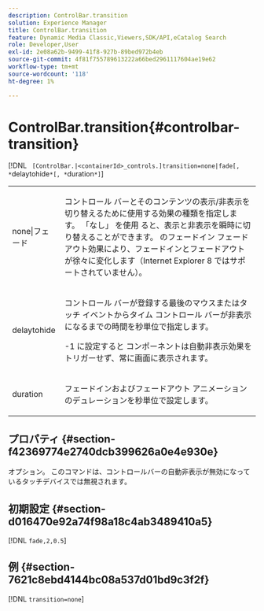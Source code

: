 ```yaml
---
description: ControlBar.transition
solution: Experience Manager
title: ControlBar.transition
feature: Dynamic Media Classic,Viewers,SDK/API,eCatalog Search
role: Developer,User
exl-id: 2e08a62b-9499-41f8-927b-89bed972b4eb
source-git-commit: 4f81f755789613222a66bed2961117604ae19e62
workflow-type: tm+mt
source-wordcount: '118'
ht-degree: 1%

---
```


# ControlBar.transition{#controlbar-transition}

[!DNL ` [ControlBar.|<containerId>_controls.]transition=none|fade[, *`delaytohide`*[, *`duration`*]`]

<table id="table_F71AA834FE494949A2D4B569EA5E721F"> 
 <tbody> 
  <tr> 
   <td colname="col1"> <p> <span class="codeph"> none|フェード </span> </p> </td> 
   <td colname="col2"> <p> コントロール バーとそのコンテンツの表示/非表示を切り替えるために使用する効果の種類を指定します。 「なし」 </span> を使用 <span class="codeph"> ると、表示と非表示を瞬時に切り替えることができます。<span class="codeph"> のフェードイン </span> フェードアウト効果により、フェードインとフェードアウトが徐々に変化します（Internet Explorer 8 ではサポートされていません）。 </p> </td> 
  </tr> 
  <tr> 
   <td colname="col1"> <p> <span class="codeph"> <span class="varname"> delaytohide </span> </span> </p> </td> 
   <td colname="col2"> <p> コントロール バーが登録する最後のマウスまたはタッチ イベントからタイム コントロール バーが非表示になるまでの時間を秒単位で指定します。 </p> <p> <span class="codeph">-1 に設定すると </span> コンポーネントは自動非表示効果をトリガーせず、常に画面に表示されます。 </p> </td> 
  </tr> 
  <tr> 
   <td colname="col1"> <p> <span class="codeph"> <span class="varname"> duration </span> </span> </p> </td> 
   <td colname="col2"> <p> フェードインおよびフェードアウト アニメーションのデュレーションを秒単位で設定します。 </p> </td> 
  </tr> 
 </tbody> 
</table>

## プロパティ {#section-f42369774e2740dcb399626a0e4e930e}

オプション。 このコマンドは、コントロールバーの自動非表示が無効になっているタッチデバイスでは無視されます。

## 初期設定 {#section-d016470e92a74f98a18c4ab3489410a5}

[!DNL `fade,2,0.5`]

## 例 {#section-7621c8ebd4144bc08a537d01bd9c3f2f}

[!DNL `transition=none`]
